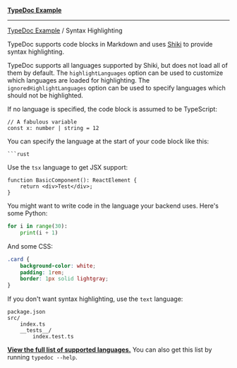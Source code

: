 [**TypeDoc Example**](../README.md)

***

[TypeDoc Example](../globals.md) / Syntax Highlighting

TypeDoc supports code blocks in Markdown and uses
[Shiki](https://shiki.matsu.io/) to provide syntax highlighting.

TypeDoc supports all languages supported by Shiki, but does not load all of
them by default. The `highlightLanguages` option can be used to customize
which languages are loaded for highlighting. The `ignoredHighlightLanguages`
option can be used to specify languages which should not be highlighted.

If no language is specified, the code block is assumed to be TypeScript:

```
// A fabulous variable
const x: number | string = 12
```

You can specify the language at the start of your code block like this:

````text
```rust
````

Use the `tsx` language to get JSX support:

```tsx
function BasicComponent(): ReactElement {
    return <div>Test</div>;
}
```

You might want to write code in the language your backend uses. Here's some
Python:

```python
for i in range(30):
    print(i + 1)
```

And some CSS:

```css
.card {
    background-color: white;
    padding: 1rem;
    border: 1px solid lightgray;
}
```

If you don't want syntax highlighting, use the `text` language:

```text
package.json
src/
    index.ts
    __tests__/
        index.test.ts
```

[**View the full list of supported
languages.**](https://github.com/shikijs/shiki/blob/main/docs/languages.md#all-languages)
You can also get this list by running `typedoc --help`.
